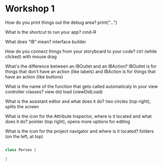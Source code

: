 # Workshop 1

How do you print things out the debug area?
print("...")

What is the shortcut to run your app?
cmd-R

What does "IB" mean?
interface builder

How do you connect things from your storyboard to your code?
ctrl (while clicked) with mouse drag

What's the difference between an IBOutlet and an IBAction?
IBOutlet is for things that don't have an action (like labels) and IBAction is for things that have an action (like buttons)

What is the name of the function that gets called automaticaly in your view controller classes?
view did load (viewDidLoad)

What is the assistant editor and what does it do?
two circles (top right), splits the screen

What is the icon for the Attribute Inspector, where is it located and what does it do?
pointer (top right), opens more options for editing

What is the icon for the project navigator and where is it located?
folders (on the left, at top)


```swift

class Person {

}

```

